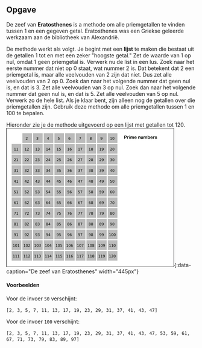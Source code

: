 ## Opgave
De zeef van **Eratosthenes** is a methode om alle priemgetallen te vinden tussen 1 en een gegeven getal. Eratosthenes was een Griekse geleerde werkzaam aan de bibliotheek van Alexandrië.

De methode werkt als volgt. Je begint met een **lijst** te maken die bestaat uit de getallen 1 tot en met een zeker "hoogste getal." Zet de waarde van 1 op nul, omdat 1 geen priemgetal is. Verwerk nu de list in een lus. Zoek naar het eerste nummer dat niet op 0 staat, wat nummer 2 is. Dat betekent dat 2 een priemgetal is, maar alle
veelvouden van 2 zijn dat niet. Dus zet alle veelvouden van 2 op 0. Zoek dan naar het volgende nummer dat geen nul is, en dat is 3. Zet alle veelvouden van 3 op nul. Zoek dan naar het volgende nummer dat geen nul is, en dat is 5. Zet alle veelvouden van 5 op nul. Verwerk zo de hele list. Als je klaar bent, zijn alleen nog de getallen over die priemgetallen zijn. Gebruik deze methode om alle priemgetallen tussen 1 en 100 te bepalen.

Hieronder zie je de methode uitgevoerd op een lijst met getallen tot 120.
![Sieve of Eratosthenes](media/sieve.gif "Sieve of Eratosthenes"){:data-caption="De zeef van Eratosthenes" width="445px"}

#### Voorbeelden
Voor de invoer `50` verschijnt:
```
[2, 3, 5, 7, 11, 13, 17, 19, 23, 29, 31, 37, 41, 43, 47]
```
Voor de invoer `100` verschijnt:
```
[2, 3, 5, 7, 11, 13, 17, 19, 23, 29, 31, 37, 41, 43, 47, 53, 59, 61, 67, 71, 73, 79, 83, 89, 97]
```
